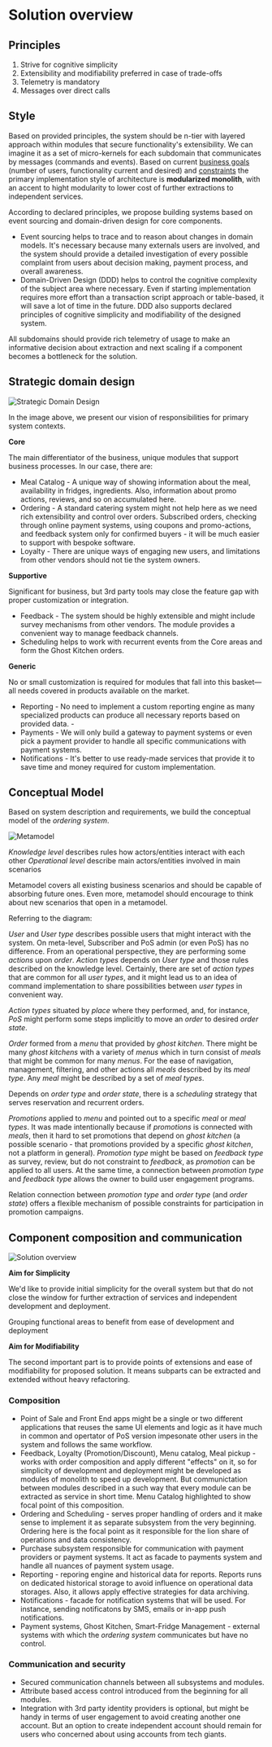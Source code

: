 # Solution overview

## Principles

1. Strive for cognitive simplicity 
2. Extensibility and modifiability preferred in case of trade-offs  
3. Telemetry is mandatory
4. Messages over direct calls

## Style

Based on provided principles, the system should be n-tier with layered approach within modules that secure functionality's extensibility. We can imagine it as a set of micro-kernels for each subdomain that communicates by messages (commands and events). Based on current [business goals](https://github.com/ldynia/archcolider/blob/master/Business%20goal%20and%20scope.md) (number of users, functionality current and desired) and [constraints](https://github.com/ldynia/archcolider/blob/master/Constraints.md) the primary implementation style of architecture is **modularized monolith**, with an accent to hight modularity to lower cost of further extractions to independent services. 

According to declared principles, we propose building systems based on event sourcing and domain-driven design for core components. 
- Event sourcing helps to trace and to reason about changes in domain models. It's necessary because many externals users are involved, and the system should provide a detailed investigation of every possible complaint from users about decision making, payment process, and overall awareness. 
- Domain-Driven Design (DDD) helps to control the cognitive complexity of the subject area where necessary. Even if starting implementation requires more effort than a transaction script approach or table-based, it will save a lot of time in the future. DDD also supports declared principles of cognitive simplicity and modifiability of the designed system.  

All subdomains should provide rich telemetry of usage to make an informative decision about extraction and next scaling if a component becomes a bottleneck for the solution. 

## Strategic domain design 

![Strategic Domain Design](/img/FF_StrategicDomainDesign.jpg)

In the image above, we present our vision of responsibilities for primary system contexts. 

**Core** 

The main differentiator of the business, unique modules that support business processes. In our case, there are: 
- Meal Catalog - A unique way of showing information about the meal, availability in fridges, ingredients. Also, information about promo actions, reviews, and so on accumulated here. 
- Ordering - A standard catering system might not help here as we need rich extensibility and control over orders. Subscribed orders, checking through online payment systems, using coupons and promo-actions, and feedback system only for confirmed buyers - it will be much easier to support with bespoke software. 
- Loyalty - There are unique ways of engaging new users, and limitations from other vendors should not tie the system owners. 

**Supportive**

Significant for business, but 3rd party tools may close the feature gap with proper customization or integration. 
- Feedback - The system should be highly extensible and might include survey mechanisms from other vendors.  The module provides a convenient way to manage feedback channels. 
- Scheduling helps to work with recurrent events from the Core areas and form the Ghost Kitchen orders. 

**Generic**

No or small customization is required for modules that fall into this basket—all needs covered in products available on the market. 
- Reporting - No need to implement a custom reporting engine as many specialized products can produce all necessary reports based on provided data. -
- Payments - We will only build a gateway to payment systems or even pick a payment provider to handle all specific communications with payment systems. 
- Notifications - It's better to use ready-made services that provide it to save time and money required for custom implementation. 

## Conceptual Model

Based on system description and requirements, we build the conceptual model of the _ordering system_. 

![Metamodel](/img/FF_Metamodel_v1.png)

_Knowledge level_ describes rules how actors/entities interact with each other 
_Operational level_ describe main actors/entities involved in main scenarios 

Metamodel covers all existing business scenarios and should be capable of absorbing future ones. Even more, metamodel should encourage to think about new scenarios that open in a metamodel.  

Referring to the diagram: 

_User_ and _User type_ describes possible users that might interact with the system. On meta-level, Subscriber and PoS admin (or even PoS) has no difference. From an operational perspective, they are performing some _actions_ upon _order_. _Action types_ depends on _User type_ and those rules described on the knowledge level. Certainly, there are set of _action types_ that are common for all _user types_, and it might lead us to an idea of command implementation to share possibilities between _user types_ in convenient way. 

_Action types_ situated by _place_ where they performed, and, for instance, _PoS_ might perform some steps implicitly to move an _order_ to desired _order state_. 

_Order_ formed from a _menu_ that provided by _ghost kitchen_. There might be many _ghost kitchens_ with a variety of _menus_ which in turn consist of _meals_ that might be common for many _menus_. For the ease of navigation, management, filtering, and other actions all _meals_ described by its _meal type_. Any _meal_ might be described by a set of _meal types_. 

Depends on _order type_ and _order state_, there is a _scheduling_ strategy that serves reservation and recurrent orders. 

_Promotions_ applied to _menu_ and pointed out to a specific _meal_ or _meal types_. It was made intentionally because if _promotions_ is connected with _meals_, then it hard to set promotions that depend on _ghost kitchen_ (a possible scenario - that promotions provided by a specific _ghost kitchen_, not a platform in general). _Promotion type_ might be based on _feedback type_ as survey, review, but do not constraint to _feedback_, as _promotion_ can be applied to all users. At the same time, a connection between _promotion type_ and _feedback type_ allows the owner to build user engagement programs. 

Relation connection between _promotion type_ and _order type_ (and _order state_) offers a flexible mechanism of possible constraints for participation in promotion campaigns.  

## Component composition and communication 

![Solution overview](../img/FF_Overview_v1.PNG)

**Aim for Simplicity**

We'd like to provide initial simplicity for the overall system but that do not close the window for further extraction of services and independent development and deployment.

Grouping functional areas to benefit from ease of development and deployment

**Aim for Modifiability**

The second important part is to provide points of extensions and ease of modifiability for proposed solution. It means subparts can be extracted and extended without heavy refactoring.

### Composition 

- Point of Sale and Front End apps might be a single or two different applications that reuses the same UI elements and logic as it have much in common and opertator of PoS version impesonate other users in the system and follows the same workflow. 
- Feedback, Loyalty (Promotion/Discount), Menu catalog, Meal pickup - works with order composition and apply different "effects" on it, so for simplicity of development and deployment might be developed as modules of monolith to speed up development. But communictation between modules described in a such way that every module can be extracted as service in short time. Menu Catalog highlighted to show focal point of this composition. 
- Ordering and Scheduling - serves proper handling of orders and it make sense to implement it as separate subsystem from the very beginning. Ordering here is the focal point as it responsible for the lion share of operations and data consistency. 
- Purchase subsystem responsible for communication with payment providers or payment systems. It act as facade to payments system and handle all nuances of payment system usage. 
- Reporting - reporing engine and historical data for reports. Reports runs on dedicated historical storage to avoid influence on operational data storages. Also, it allows apply effective strategies for data archiving. 
- Notifications - facade for notification systems that will be used. For instance, sending notificatons by SMS, emails or in-app push notifications. 
- Payment systems, Ghost Kitchen, Smart-Fridge Management - external systems with which the _ordering system_ communicates but have no control. 

### Communication and security 

- Secured communication channels between all subsystems and modules. 
- Attribute based access control introduced from the beginning for all modules. 
- Integration with 3rd party identity providers is optional, but might be handy in terms of user engagement to avoid creating another one account. But an option to create independent account should remain for users who concerned about using accounts from tech giants. 





